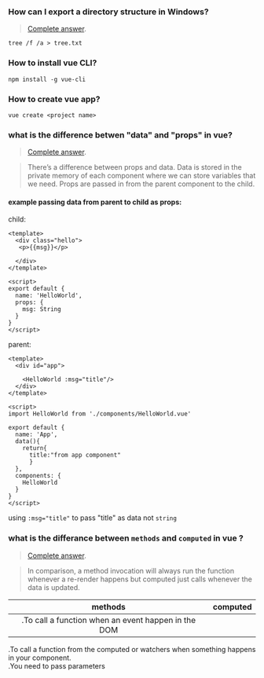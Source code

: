 
### How can I export a directory structure in Windows?

>[Complete answer](https://superuser.com/questions/258287/how-can-i-export-a-directory-structure-in-windows).
``` shell
tree /f /a > tree.txt
```

### How to install vue CLI?
``` shell
npm install -g vue-cli
```

### How to create vue app?
```shell
vue create <project name>
```

### what is the difference betwen "data" and "props" in vue?
> [Complete answer](https://medium.com/javascript-in-plain-english/different-between-props-and-data-in-vue-components-d571cfa078e4).

>There’s a difference between props and data. Data is stored in the private memory of each component where we can store variables that we need. Props are passed in from the parent component to the child.

#### example passing data from parent to child as props:

child:
```vue
<template>
  <div class="hello">
   <p>{{msg}}</p>

  </div>
</template>

<script>
export default {
  name: 'HelloWorld',
  props: {
    msg: String
  }
}
</script>

```

parent:

```vue
<template>
  <div id="app">
   
    <HelloWorld :msg="title"/>
  </div>
</template>

<script>
import HelloWorld from './components/HelloWorld.vue'

export default {
  name: 'App',
  data(){
    return{
      title:"from app component"
      }
  },
  components: {
    HelloWorld
  }
}
</script>
```

using `:msg="title"` to pass "title" as data not `string` 

### what is the differance between `methods` and `computed` in vue ?
>[Complete answer](https://medium.com/notonlycss/the-difference-between-computed-and-methods-in-vue-js-9cb05c59ed98).

>In comparison, a method invocation will always run the function whenever a re-render happens but computed just calls whenever the data is updated.

| methods                                                                                    | computed|
|:------------------------------------------------------------------------------------------:| :------:| 
| .To call a function when an event happen in the DOM                                        |       
  .To call a function from the computed or watchers when something happens in your component.  
  .You need to pass parameters
